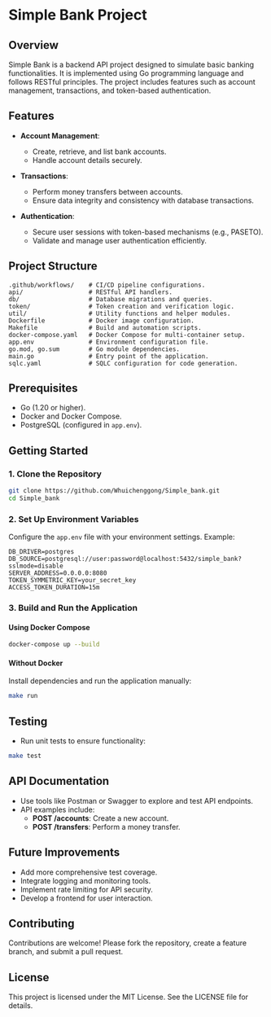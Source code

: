 # Simple Bank Project

## Overview
Simple Bank is a backend API project designed to simulate basic banking functionalities. It is implemented using Go programming language and follows RESTful principles. The project includes features such as account management, transactions, and token-based authentication.

## Features
- **Account Management**:
  - Create, retrieve, and list bank accounts.
  - Handle account details securely.

- **Transactions**:
  - Perform money transfers between accounts.
  - Ensure data integrity and consistency with database transactions.

- **Authentication**:
  - Secure user sessions with token-based mechanisms (e.g., PASETO).
  - Validate and manage user authentication efficiently.

## Project Structure
```
.github/workflows/    # CI/CD pipeline configurations.
api/                  # RESTful API handlers.
db/                   # Database migrations and queries.
token/                # Token creation and verification logic.
util/                 # Utility functions and helper modules.
Dockerfile            # Docker image configuration.
Makefile              # Build and automation scripts.
docker-compose.yaml   # Docker Compose for multi-container setup.
app.env               # Environment configuration file.
go.mod, go.sum        # Go module dependencies.
main.go               # Entry point of the application.
sqlc.yaml             # SQLC configuration for code generation.
```

## Prerequisites
- Go (1.20 or higher).
- Docker and Docker Compose.
- PostgreSQL (configured in `app.env`).

## Getting Started

### 1. Clone the Repository
```bash
git clone https://github.com/Whuichenggong/Simple_bank.git
cd Simple_bank
```

### 2. Set Up Environment Variables
Configure the `app.env` file with your environment settings. Example:
```env
DB_DRIVER=postgres
DB_SOURCE=postgresql://user:password@localhost:5432/simple_bank?sslmode=disable
SERVER_ADDRESS=0.0.0.0:8080
TOKEN_SYMMETRIC_KEY=your_secret_key
ACCESS_TOKEN_DURATION=15m
```

### 3. Build and Run the Application
#### Using Docker Compose
```bash
docker-compose up --build
```

#### Without Docker
Install dependencies and run the application manually:
```bash
make run
```

## Testing
- Run unit tests to ensure functionality:
```bash
make test
```

## API Documentation
- Use tools like Postman or Swagger to explore and test API endpoints.
- API examples include:
  - **POST /accounts**: Create a new account.
  - **POST /transfers**: Perform a money transfer.

## Future Improvements
- Add more comprehensive test coverage.
- Integrate logging and monitoring tools.
- Implement rate limiting for API security.
- Develop a frontend for user interaction.

## Contributing
Contributions are welcome! Please fork the repository, create a feature branch, and submit a pull request.

## License
This project is licensed under the MIT License. See the LICENSE file for details.

